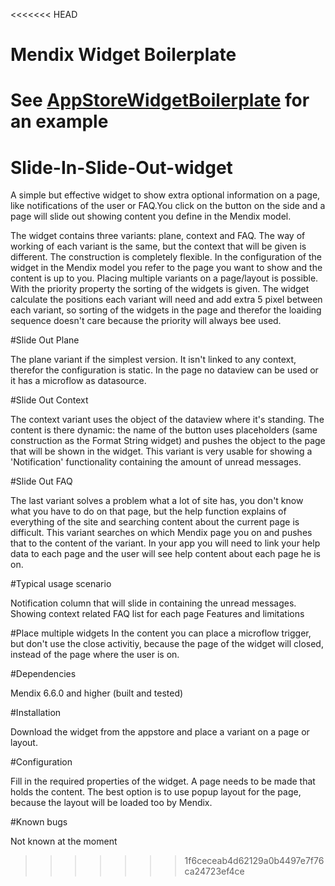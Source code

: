 <<<<<<< HEAD
# Mendix Widget Boilerplate

See [AppStoreWidgetBoilerplate](https://github.com/mendix/AppStoreWidgetBoilerplate/) for an example
=======
# Slide-In-Slide-Out-widget

A simple but effective widget to show extra optional information on a page, like notifications of the user or FAQ.You click on the button on the side and a page will slide out showing content you define in the Mendix model.

The widget contains three variants: plane, context and FAQ. The way of working of each variant is the same, but the context that will be given is different. The construction is completely flexible. In the configuration of the widget in the Mendix model you refer to the page you want to show and the content is up to you. Placing multiple variants on a page/layout is possible. With the priority property the sorting of the widgets is given. The widget calculate the positions each variant will need and add extra 5 pixel between each variant, so sorting of the widgets in the page and therefor the loaiding sequence doesn't care because the priority will always bee used.

#Slide Out Plane

The plane variant if the simplest version. It isn't linked to any context, therefor the configuration is static. In the page no dataview can be used or it has a microflow as datasource.

#Slide Out Context

The context variant uses the object of the dataview where it's standing. The content is there dynamic: the name of the button uses placeholders (same construction as the Format String widget) and pushes the object to the page that will be shown in the widget. This variant is very usable for showing a 'Notification' functionality containing the amount of unread messages.

#Slide Out FAQ

The last variant solves a problem what a lot of site has, you don't know what you have to do on that page, but the help function explains of everything of the site and searching content about the current page is difficult. This variant searches on which Mendix page you on and pushes that to the content of the variant. In your app you will need to link your help data to each page and the user will see help content about each page he is on.

#Typical usage scenario

Notification column that will slide in containing the unread messages.
Showing context related FAQ list for each page
Features and limitations

#Place multiple widgets 
In the content you can place a microflow trigger, but don't use the close activitiy, because the page of the widget will closed, instead of the page where the user is on.

#Dependencies

Mendix 6.6.0 and higher (built and tested)

#Installation

Download the widget from the appstore and place a variant on a page or layout.

#Configuration

Fill in the required properties of the widget.
A page needs to be made that holds the content. The best option is to use popup layout for the page, because the layout will be loaded too by Mendix.

#Known bugs

Not known at the moment
>>>>>>> 1f6ceceab4d62129a0b4497e7f76ca24723ef4ce
